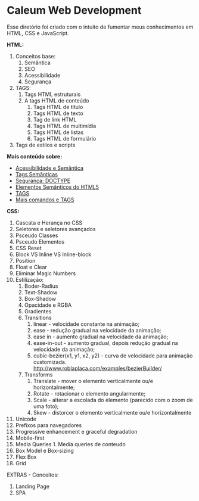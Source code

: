 # Caleum Web Development
Esse diretório foi criado com o intuito de fumentar meus conhecimentos em HTML, CSS e JavaScript.

**HTML:**
1. Conceitos base:
      1. Semântica
      2. SEO
      3. Acessibilidade
      4. Segurança
2. TAGS:
      1. Tags HTML estruturais
      2. A tags HTML de conteúdo
          1. Tags HTML de título
          2. Tags HTML de texto
          3. Tag de link HTML
          4. Tags HTML de multimídia
          5. Tags HTML de listas
          6. Tags HTML de formulário
  3. Tags de estilos e scripts

**Mais conteúdo sobre:**
* [Acessibilidade e Semântica](https://medium.com/htmlmoderno/o-guia-completo-sobre-cabe%C3%A7alhos-html-incluindo-sem%C3%A2ntica-seo-e-acessibilidade-f4cc597e679e)
* [Tags Semânticas](https://medium.com/@mikadafne/aprenda-a-formatar-texto-em-html-utilizando-tags-sem%C3%A2nticas-12b419bb08ac)
* [Segurança: DOCTYPE](https://medium.com/htmlmoderno/voc%C3%AA-sempre-v%C3%AA-o-doctype-na-primeira-linha-mas-voc%C3%AA-sabe-o-por-qu%C3%AA-7d68191c6d67)
* [Elementos Semânticos do HTML5](https://www.devmedia.com.br/html-semantico-conheca-os-elementos-semanticos-da-html5/38065)
* [TAGS](https://www.homehost.com.br/blog/tutoriais/tags-html/#topico03)
* [Mais comandos e TAGS](https://www.devmedia.com.br/comandos-e-tags-html5/23618)

**CSS:**
1. Cascata e Herança no CSS
2. Seletores e seletores avançados
3. Psceudo Classes
4. Psceudo Elementos
5. CSS Reset
6. Block VS Inline VS Inline-block
7. Position
8. Float e Clear
9. Eliminar Magic Numbers
10. Estilização:
      1. Boder-Radius
      2. Text-Shadow
      3. Box-Shadow
      4. Opacidade e RGBA
      5. Gradientes
      6. Transitions
          1. linear - velocidade constante na animação;
          2. ease - redução gradual na velocidade da animação;
          3. ease in - aumento gradual na velocidade da animação;
          4. ease-in-out - aumento gradual, depois redução gradual na velocidade da animação;
          5. cubic-bezier(x1, y1, x2, y2) - curva de velocidade para animação customizada. http://www.roblaplaca.com/examples/bezierBuilder/
      7. Transforms
          1. Translate - mover o elemento verticalmente ou/e horizontalmente;
          2. Rotate - rotacionar o elemento angularmente;
          3. Scale - alterar a escolada do elemento (parecido com o zoom de uma foto);
          4. Skew - distorcer o elemento verticalmente ou/e horizontalmente
11. Unicode
12. Prefixos para navegadores
13. Progressive enhancement e graceful	degradation
14. Mobile-first
15. Media Queries
        1. Media queries de conteudo
16. Box Model e Box-sizing
17. Flex Box
18. Grid

EXTRAS - Conceitos:
1. Landing Page
2. SPA
